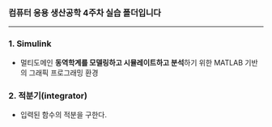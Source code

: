 ### 컴퓨터 응용 생산공학 4주차 실습 폴더입니다

---

### 1. Simulink

- 멀티도메인 **동역학계를 모델링하고 시뮬레이트하고 분석**하기 위한 MATLAB 기반의 그래픽 프로그래밍 환경

### 2. 적분기(integrator)

- 입력된 함수의 적분을 구한다. 
